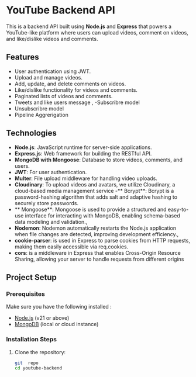 # YouTube Backend API

This is a backend API built using **Node.js** and **Express** that powers a YouTube-like platform where users can upload videos, comment on videos, and like/dislike videos and comments.

## Features

- User authentication using JWT.
- Upload and manage videos.
- Add, update, and delete comments on videos.
- Like/dislike functionality for videos and comments.
- Paginated lists of videos and comments.
- Tweets and like users message ,
-Subscribre model 
- Unsubscribre model 
- Pipeline Aggrerigation



## Technologies

- **Node.js**: JavaScript runtime for server-side applications.
- **Express.js**: Web framework for building the RESTful API.
- **MongoDB with Mongoose**: Database to store videos, comments, and users.
- **JWT**: For user authentication.
- **Multer**: File upload middleware for handling video uploads.
- **Cloudinary**: To upload videos and avatars, we utilize Cloudinary, a cloud-based media management service
-** Bcrypt**: Bcrypt is a password-hashing algorithm that adds salt and adaptive hashing to securely store passwords.
- ** Mongoose**:  Mongoose is used to provide a structured and easy-to-use interface for interacting with MongoDB, enabling                 schema-based data modeling and validation.,
- **Nodemon**: Nodemon automatically restarts the Node.js application when file changes are detected, improving development efficiency.,
- **cookie-parser**: is used in Express to parse cookies from HTTP requests, making them easily accessible via req.cookies.
- **cors**: is a middleware in Express that enables Cross-Origin Resource Sharing, allowing your server to handle requests from different origins


## Project Setup

### Prerequisites

Make sure you have the following installed :
- [Node.js](https://nodejs.org/) (v21 or above)
- [MongoDB](https://www.mongodb.com/) (local or cloud instance)

### Installation Steps

1. Clone the repository:

   ```bash
   git  repo 
   cd youtube-backend
